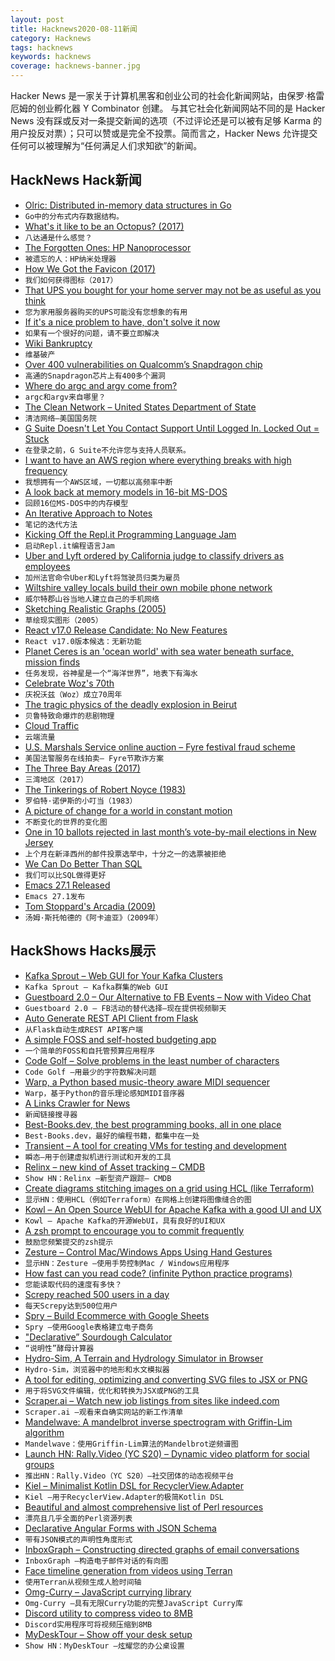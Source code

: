 ```yaml
---
layout: post
title: Hacknews2020-08-11新闻
category: Hacknews
tags: hacknews
keywords: hacknews
coverage: hacknews-banner.jpg
---
```


Hacker News 是一家关于计算机黑客和创业公司的社会化新闻网站，由保罗·格雷厄姆的创业孵化器 Y Combinator 创建。
与其它社会化新闻网站不同的是 Hacker News 没有踩或反对一条提交新闻的选项（不过评论还是可以被有足够 Karma 的用户投反对票）；只可以赞或是完全不投票。简而言之，Hacker News 允许提交任何可以被理解为“任何满足人们求知欲”的新闻。

## HackNews Hack新闻


- [Olric: Distributed in-memory data structures in Go](https://github.com/buraksezer/olric/releases/tag/v0.3.0-beta.1#=)
- `Go中的分布式内存数据结构。`
- [What's it like to be an Octopus? (2017)](https://www.lrb.co.uk/the-paper/v39/n17/amia-srinivasan/the-sucker-the-sucker)
- `八达通是什么感觉？`
- [The Forgotten Ones: HP Nanoprocessor](http://www.cpushack.com/2020/08/09/the-forgotten-ones-hp-nanoprocessor/)
- `被遗忘的人：HP纳米处理器`
- [How We Got the Favicon (2017)](https://thehistoryoftheweb.com/how-we-got-the-favicon/)
- `我们如何获得图标（2017）`
- [That UPS you bought for your home server may not be as useful as you think](https://fitzcarraldoblog.wordpress.com/2020/08/09/that-ups-you-bought-for-your-home-server-may-not-be-as-useful-as-you-think/)
- `您为家用服务器购买的UPS可能没有您想象的有用`
- [If it's a nice problem to have, don't solve it now](https://davnicwil.com/if-its-a-nice-problem-to-have-dont-solve-it-now)
- `如果有一个很好的问题，请不要立即解决`
- [Wiki Bankruptcy](https://critter.blog/2020/08/10/wiki-bankruptcy/)
- `维基破产`
- [Over 400 vulnerabilities on Qualcomm’s Snapdragon chip](https://blog.checkpoint.com/2020/08/06/achilles-small-chip-big-peril/)
- `高通的Snapdragon芯片上有400多个漏洞`
- [Where do argc and argv come from?](https://briancallahan.net/blog/20200808.html)
- `argc和argv来自哪里？`
- [The Clean Network – United States Department of State](https://www.state.gov/5g-clean-network/)
- `清洁网络–美国国务院`
- [G Suite Doesn't Let You Contact Support Until Logged In. Locked Out = Stuck](item?id=24109809)
- `在登录之前，G Suite不允许您与支持人员联系。`
- [I want to have an AWS region where everything breaks with high frequency](https://twitter.com/cperciva/status/1292260921893457920)
- `我想拥有一个AWS区域，一切都以高频率中断`
- [A look back at memory models in 16-bit MS-DOS](https://devblogs.microsoft.com/oldnewthing/20200728-00/?p=104012)
- `回顾16位MS-DOS中的内存模型`
- [An Iterative Approach to Notes](https://medium.com/@bytebase/an-iterative-approach-to-notes-f1c2a28c4d29)
- `笔记的迭代方法`
- [Kicking Off the Repl.it Programming Language Jam](https://repl.it/talk/announcements/Programming-Language-Jam-Let-the-hacking-begin/49105)
- `启动Repl.it编程语言Jam`
- [Uber and Lyft ordered by California judge to classify drivers as employees](https://www.theverge.com/2020/8/10/21362460/uber-lyft-drivers-employees-california-court-ruling)
- `加州法官命令Uber和Lyft将驾驶员归类为雇员`
- [Wiltshire valley locals build their own mobile phone network](https://www.newscabal.co.uk/wiltshire-valley-locals-build-their-own-mobile-phone-network/)
- `威尔特郡山谷当地人建立自己的手机网络`
- [Sketching Realistic Graphs (2005)](https://statmodeling.stat.columbia.edu/2005/12/26/making_realisti/)
- `草绘现实图形（2005）`
- [React v17.0 Release Candidate: No New Features](https://reactjs.org/blog/2020/08/10/react-v17-rc.html)
- `React v17.0版本候选：无新功能`
- [Planet Ceres is an 'ocean world' with sea water beneath surface, mission finds](https://www.theguardian.com/science/2020/aug/10/planet-ceres-ocean-world-sea-water-beneath-surface)
- `任务发现，谷神星是一个“海洋世界”，地表下有海水`
- [Celebrate Woz's 70th](https://www.wozbday.com)
- `庆祝沃兹（Woz）成立70周年`
- [The tragic physics of the deadly explosion in Beirut](https://www.wired.com/story/tragic-physics-deadly-explosion-beirut/)
- `贝鲁特致命爆炸的悲剧物理`
- [Cloud Traffic](https://www.tbray.org/ongoing/When/202x/2020/08/09/Service-Fabric-News)
- `云端流量`
- [U.S. Marshals Service online auction – Fyre festival fraud scheme](https://txauction.com/auctions/911/)
- `美国法警服务在线拍卖– Fyre节欺诈方案`
- [The Three Bay Areas (2017)](https://thebolditalic.com/the-three-bay-areas-b09aa2c4d727)
- `三湾地区（2017）`
- [The Tinkerings of Robert Noyce (1983)](https://www.esquire.com/news-politics/a12149389/robert-noyce-tom-wolfe/)
- `罗伯特·诺伊斯的小叮当（1983）`
- [A picture of change for a world in constant motion](https://www.nytimes.com/interactive/2020/08/07/arts/design/hokusai-fuji.html)
- `不断变化的世界的变化图`
- [One in 10 ballots rejected in last month’s vote-by-mail elections in New Jersey](https://www.njspotlight.com/2020/06/one-in-10-ballots-rejected-in-last-months-vote-by-mail-elections/)
- `上个月在新泽西州的邮件投票选举中，十分之一的选票被拒绝`
- [We Can Do Better Than SQL](https://edgedb.com/blog/we-can-do-better-than-sql/)
- `我们可以比SQL做得更好`
- [Emacs 27.1 Released](https://lists.gnu.org/archive/html/emacs-devel/2020-08/msg00237.html)
- `Emacs 27.1发布`
- [Tom Stoppard's Arcadia (2009)](https://www.independent.co.uk/arts-entertainment/theatre-dance/features/is-tom-stoppards-arcadia-the-greatest-play-of-our-age-1688852.html)
- `汤姆·斯托帕德的《阿卡迪亚》（2009年）`


## HackShows Hacks展示

- [ Kafka Sprout – Web GUI for Your Kafka Clusters](https://github.com/oslabs-beta/Kafka-Sprout)
- `Kafka Sprout – Kafka群集的Web GUI`
- [ Guestboard 2.0 – Our Alternative to FB Events – Now with Video Chat](https://guestboard.co)
- `Guestboard 2.0 – FB活动的替代选择–现在提供视频聊天`
- [ Auto Generate REST API Client from Flask](https://github.com/revalo/sharp)
- `从Flask自动生成REST API客户端`
- [ A simple FOSS and self-hosted budgeting app](https://github.com/inoda/ontrack)
- `一个简单的FOSS和自托管预算应用程序`
- [ Code Golf – Solve problems in the least number of characters](https://code.golf)
- `Code Golf –用最少的字符数解决问题`
- [ Warp, a Python based music-theory aware MIDI sequencer](http://warpseq.com)
- `Warp，基于Python的音乐理论感知MIDI音序器`
- [ A Links Crawler for News](https://github.com/egcodes/aristotle)
- `新闻链接搜寻器`
- [ Best-Books.dev, the best programming books, all in one place](https://www.best-books.dev)
- `Best-Books.dev，最好的编程书籍，都集中在一处`
- [ Transient – A tool for creating VMs for testing and development](https://github.com/alschwalm/transient)
- `瞬态–用于创建虚拟机进行测试和开发的工具`
- [ Relinx – new kind of Asset tracking – CMDB](https://relinx.io?ref=HN)
- `Show HN：Relinx –新型资产跟踪– CMDB`
- [ Create diagrams stitching images on a grid using HCL (like Terraform)](https://github.com/lucasepe/jumble/)
- `显示HN：使用HCL（例如Terraform）在网格上创建将图像缝合的图`
- [ Kowl – An Open Source WebUI for Apache Kafka with a good UI and UX](https://github.com/cloudhut/kowl)
- `Kowl – Apache Kafka的开源WebUI，具有良好的UI和UX`
- [ A zsh prompt to encourage you to commit frequently](https://github.com/devenbhooshan/zsh-git-best-practises)
- `鼓励您频繁提交的zsh提示`
- [ Zesture – Control Mac/Windows Apps Using Hand Gestures](https://zesture.app/)
- `显示HN：Zesture –使用手势控制Mac / Windows应用程序`
- [ How fast can you read code? (infinite Python practice programs)](https://trprt.io/python-practice-problems-ifs-loops-control-flow)
- `您能读取代码的速度有多快？ `
- [ Screpy reached 500 users in a day](https://screpy.com)
- `每天Screpy达到500位用户`
- [ Spry – Build Ecommerce with Google Sheets](item?id=24102564)
- `Spry –使用Google表格建立电子商务`
- [ "Declarative” Sourdough Calculator](https://www.breadfriend.com/)
- `“说明性”酵母计算器`
- [ Hydro-Sim, A Terrain and Hydrology Simulator in Browser](http://aperocky.com/hydrosim/)
- `Hydro-Sim，浏览器中的地形和水文模拟器`
- [ A tool for editing, optimizing and converting SVG files to JSX or PNG](http://www.svgviewer.dev)
- `用于将SVG文件编辑，优化和转换为JSX或PNG的工具`
- [ Scraper.ai – Watch new job listings from sites like indeed.com](https://medium.com/@scraperai/how-to-watch-job-listings-from-indeed-com-using-scraper-ai-fa7399e80a00)
- `Scraper.ai –观看来自确实网站的新工作清单`
- [ Mandelwave: A mandelbrot inverse spectrogram with Griffin-Lim algorithm](https://github.com/iRyanBell/mandelwave)
- `Mandelwave：使用Griffin-Lim算法的Mandelbrot逆频谱图`
- [Launch HN: Rally.Video (YC S20) – Dynamic video platform for social groups](item?id=24109523)
- `推出HN：Rally.Video（YC S20）–社交团体的动态视频平台`
- [ Kiel – Minimalist Kotlin DSL for RecyclerView.Adapter](https://github.com/ibrahimyilmaz/kiel)
- `Kiel –用于RecyclerView.Adapter的极简Kotlin DSL`
- [ Beautiful and almost comprehensive list of Perl resources](https://github.com/thibaultduponchelle/perlres/blob/master/README.md)
- `漂亮且几乎全面的Perl资源列表`
- [ Declarative Angular Forms with JSON Schema](https://github.com/dashjoin/json-schema-form)
- `带有JSON模式的声明性角度形式`
- [ InboxGraph – Constructing directed graphs of email conversations](https://community.wolfram.com/groups/-/m/t/2026483)
- `InboxGraph –构造电子邮件对话的有向图`
- [ Face timeline generation from videos using Terran](https://github.com/pento-group/streamlit-terran-timeline)
- `使用Terran从视频生成人脸时间轴`
- [ Omg-Curry – JavaScript currying library](https://github.com/Debdut/omg-curry)
- `Omg-Curry –具有无限Curry功能的完整JavaScript Curry库`
- [ Discord utility to compress video to 8MB](https://8mb.video/)
- `Discord实用程序可将视频压缩到8MB`
- [ MyDeskTour – Show off your desk setup](https://mydesktour.com/)
- `Show HN：MyDeskTour –炫耀您的办公桌设置`

